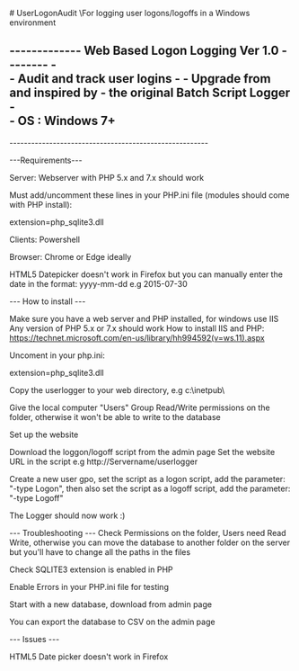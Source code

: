 \# UserLogonAudit
\For logging user logons/logoffs in a Windows environment

\------------- Web Based Logon Logging Ver 1.0  --------
\-                                   
\-   	Audit and track user logins
\-
\-	Upgrade from and inspired by 
\-	the original Batch Script Logger                         
\-                                                      
\-   	OS : Windows 7+   
-
\-------------------------------------------------------

---Requirements---

Server:
Webserver with PHP 5.x and 7.x should work

Must add/uncomment these lines in your PHP.ini file (modules should come with PHP install):

extension=php_sqlite3.dll

Clients:
Powershell

Browser:
Chrome or Edge ideally

HTML5 Datepicker doesn't work in Firefox but you can manually enter the date in the format: yyyy-mm-dd e.g 2015-07-30

--- How to install ---

Make sure you have a web server and PHP installed, for windows use IIS
Any version of PHP 5.x or 7.x should work
How to install IIS and PHP:
https://technet.microsoft.com/en-us/library/hh994592(v=ws.11).aspx



Uncoment in your php.ini:

extension=php_sqlite3.dll

Copy the userlogger to your web directory, e.g c:\inetpub\

Give the local computer "Users" Group Read/Write permissions on the folder, otherwise it won't be able to write to the database

Set up the website

Download the loggon/logoff script from the admin page
Set the website URL in the script e.g http://Servername/userlogger

Create a new user gpo, set the script as a logon script, add the parameter: "-type Logon", then also set the script as a logoff script, add the parameter: "-type Logoff"

The Logger should now work :)


--- Troubleshooting ---
Check Permissions on the folder, Users need Read Write, otherwise you can move the database to another folder on the server but you'll have to change all the paths in the files

Check SQLITE3 extension is enabled in PHP

Enable Errors in your PHP.ini file for testing

Start with a new database, download from admin page

You can export the database to CSV on the admin page

--- Issues ---

HTML5 Date picker doesn't work in Firefox
